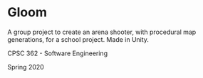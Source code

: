 # Gloom

A group project to create an arena shooter, with procedural map generations, for a school project. Made in Unity.

CPSC 362 - Software Engineering

Spring 2020
